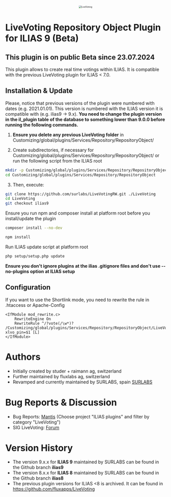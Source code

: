 <div alt style="text-align: center; transform: scale(.5);">
	<picture>
		<source media="(prefers-color-scheme: dark)" srcset="https://github.com/surlabs/LiveVotingRW/blob/ilias9/templates/images/GitBannerLiveVoting.png" />
		<img alt="LiveVoting" src="https://github.com/surlabs/LiveVotingRW/blob/ilias9/templates/images/GitBannerLiveVoting.png" />
	</picture>
</div>

# LiveVoting Repository Object Plugin for ILIAS 9 (Beta)
## **This plugin is on public Beta since 23.07.2024**
This plugin allows to create real time votings within ILIAS.
It is compatible with the previous LiveVoting plugin for ILIAS < 7.0.

## Installation & Update
Please, notice that previous versions of the plugin were numbered with dates (e.g. 2021.01.01). This version is numbered with the ILIAS version it is compatible with (e.g. ilias9 -> 9.x).
**You need to change the plugin version in the il_plugin table of the database to something lower than 9.0.0 before running the following commands.**

1. **Ensure you delete any previous LiveVoting folder** in Customizing/global/plugins/Services/Repository/RepositoryObject/ 

2. Create subdirectories, if necessary for Customizing/global/plugins/Services/Repository/RepositoryObject/ or run the following script from the ILIAS root

```bash
mkdir -p Customizing/global/plugins/Services/Repository/RepositoryObject
cd Customizing/global/plugins/Services/Repository/RepositoryObject
```

3. Then, execute:

```bash
git clone https://github.com/surlabs/LiveVotingRW.git ./LiveVoting
cd LiveVoting
git checkout ilias9
```

Ensure you run npm and composer install at platform root before you install/update the plugin
```bash
composer install --no-dev

npm install
```

Run ILIAS update script at platform root
```bash
php setup/setup.php update
```

**Ensure you don't ignore plugins at the ilias .gitignore files and don't use --no-plugins option at ILIAS setup**

## Configuration
If you want to use the Shortlink mode, you need to rewrite the rule in .htaccess or Apache-Config
```apacheconf
<IfModule mod_rewrite.c>
	RewriteEngine On
	RewriteRule ^/?vote(/\w*)? /Customizing/global/plugins/Services/Repository/RepositoryObject/LiveVoting/pin.php?xlvo_pin=$1 [L]
</IfModule>
```

# Authors
* Initially created by studer + raimann ag, switzerland
* Further maintained by fluxlabs ag, switzerland
* Revamped and currently maintained by SURLABS, spain [SURLABS](https://surlabs.com)

# Bug Reports & Discussion
- Bug Reports: [Mantis](https://www.ilias.de/mantis) (Choose project "ILIAS plugins" and filter by category "LiveVoting")
- SIG LiveVoting: [Forum](https://docu.ilias.de/goto_docu_frm_13535.html)

# Version History
* The version 9.x.x for **ILIAS 9** maintained by SURLABS can be found in the Github branch **ilias9**
* The version 8.x.x for **ILIAS 8** maintained by SURLABS can be found in the Github branch **ilias8**
* The previous plugin versions for ILIAS <8 is archived. It can be found in https://github.com/fluxapps/LiveVoting
